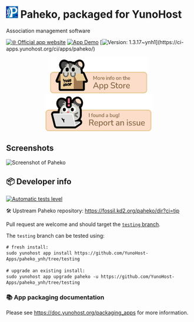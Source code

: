 <!--
N.B.: This README was automatically generated by <https://github.com/YunoHost/apps_tools/blob/main/readme_generator>
It shall NOT be edited by hand.
-->

<h1>
  <img src="https://raw.githubusercontent.com/YunoHost/apps/main/logos/paheko.png" width="32px" alt="Logo of Paheko">
  Paheko, packaged for YunoHost
</h1>

Association management software

[![🌐 Official app website](https://img.shields.io/badge/Official_app_website-darkgreen?style=for-the-badge)](https://paheko.cloud)
[![App Demo](https://img.shields.io/badge/App_Demo-blue?style=for-the-badge)](https://paheko.cloud/essai/)
[![Version: 1.3.17~ynh1](https://img.shields.io/badge/Version-1.3.17~ynh1-rgb(18,138,11)?style=for-the-badge)](https://ci-apps.yunohost.org/ci/apps/paheko/)

<div align="center">
<a href="https://apps.yunohost.org/app/paheko"><img height="100px" src="https://github.com/YunoHost/yunohost-artwork/raw/refs/heads/main/badges/neopossum-badges/badge_more_info_on_the_appstore.svg"/></a>
<a href="https://github.com/YunoHost-Apps/paheko_ynh/issues"><img height="100px" src="https://github.com/YunoHost/yunohost-artwork/raw/refs/heads/main/badges/neopossum-badges/badge_report_an_issue.svg"/></a>
</div>


## Screenshots
![Screenshot of Paheko](./doc/screenshots/screenshot.png)

## 📦 Developer info

[![Automatic tests level](https://apps.yunohost.org/badge/cilevel/paheko)](https://ci-apps.yunohost.org/ci/apps/paheko/)

🛠️ Upstream Paheko repository: <https://fossil.kd2.org/paheko/dir?ci=tip>

Pull request are welcome and should target the [`testing` branch](https://github.com/YunoHost-Apps/paheko_ynh/tree/testing).

The `testing` branch can be tested using:
```
# fresh install:
sudo yunohost app install https://github.com/YunoHost-Apps/paheko_ynh/tree/testing

# upgrade an existing install:
sudo yunohost app upgrade paheko -u https://github.com/YunoHost-Apps/paheko_ynh/tree/testing
```

### 📚 App packaging documentation

Please see <https://doc.yunohost.org/packaging_apps> for more information.